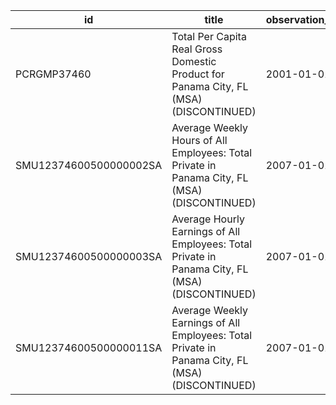 | id                     | title                                                                                           | observation_start   | observation_end   |
|------------------------|-------------------------------------------------------------------------------------------------|---------------------|-------------------|
| PCRGMP37460            | Total Per Capita Real Gross Domestic Product for Panama City, FL (MSA) (DISCONTINUED)           | 2001-01-01          | 2017-01-01        |
| SMU12374600500000002SA | Average Weekly Hours of All Employees: Total Private in Panama City, FL (MSA) (DISCONTINUED)    | 2007-01-01          | 2022-03-01        |
| SMU12374600500000003SA | Average Hourly Earnings of All Employees: Total Private in Panama City, FL (MSA) (DISCONTINUED) | 2007-01-01          | 2022-03-01        |
| SMU12374600500000011SA | Average Weekly Earnings of All Employees: Total Private in Panama City, FL (MSA) (DISCONTINUED) | 2007-01-01          | 2022-03-01        |